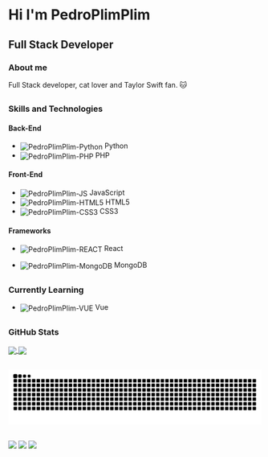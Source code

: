# **Hi I'm PedroPlimPlim**

## Full Stack Developer

### About me

Full Stack developer, cat lover and Taylor Swift fan. 🐱

 ##

### Skills and Technologies

#### Back-End

 - <img align="center" alt="PedroPlimPlim-Python" height="30" width="40" 
            img src="https://cdn.jsdelivr.net/gh/devicons/devicon@latest/icons/python/python-original.svg" /> Python 
 - <img align="center" alt="PedroPlimPlim-PHP" height="30" width="40" 
            img src="https://cdn.jsdelivr.net/gh/devicons/devicon@latest/icons/php/php-original.svg" /> PHP 

#### Front-End

- <img align="center" alt="PedroPlimPlim-JS" height="30" width="40" 
            img src="https://cdn.jsdelivr.net/gh/devicons/devicon@latest/icons/javascript/javascript-original.svg" /> JavaScript
- <img align="center" alt="PedroPlimPlim-HTML5" height="30" width="40" 
            img src="https://cdn.jsdelivr.net/gh/devicons/devicon@latest/icons/html5/html5-original.svg" /> HTML5
- <img align="center" alt="PedroPlimPlim-CSS3" height="30" width="40" 
            img src="https://cdn.jsdelivr.net/gh/devicons/devicon@latest/icons/css3/css3-original.svg" /> CSS3

#### Frameworks

- <img align="center" alt="PedroPlimPlim-REACT" height="30" width="40" 
            img src="https://cdn.jsdelivr.net/gh/devicons/devicon@latest/icons/react/react-original.svg" /> React

- <img align="center" alt="PedroPlimPlim-MongoDB" height="30" width="40" 
            img src="https://cdn.jsdelivr.net/gh/devicons/devicon@latest/icons/mongodb/mongodb-original.svg" /> MongoDB


 ##

### Currently Learning

- <img align="center" alt="PedroPlimPlim-VUE" height="30" width="40" 
            img src="https://cdn.jsdelivr.net/gh/devicons/devicon@latest/icons/vuejs/vuejs-original.svg" /> Vue

##

### GitHub Stats

<a href="https://github.com/PedroPlimPlim/github-readme-stats">
 
  <img height=175 align="center" src="https://github-readme-stats.vercel.app/api?username=PedroPlimPlim&show_icons=true&theme=tokyonight" />
  <img height=175 align="center" src="https://github-readme-stats.vercel.app/api/top-langs/?username=PedroPlimPlim&layout=compact&theme=tokyonight" />
  
</a>

  ##
 
![Snake animation](https://github.com/PedroPlimPlim/PedroPlimPlim/blob/output/github-contribution-grid-snake.svg)

##

<div> 
  
  <a href="https://www.instagram.com/pedro_plim_plim/" target="_blank"><img src="https://img.shields.io/badge/-Instagram-%23E4405F?style=for-the-badge&logo=instagram&logoColor=white" target="_blank"></a>
  <a href = "mailto:harkplay@gmail.com"><img src="https://img.shields.io/badge/-Gmail-%23333?style=for-the-badge&logo=gmail&logoColor=white" target="_blank"></a>
  <a href="https://www.linkedin.com/in/pedroplimplim/" target="_blank"><img src="https://img.shields.io/badge/-LinkedIn-%230077B5?style=for-the-badge&logo=linkedin&logoColor=white" target="_blank"></a> 
  
</div>
